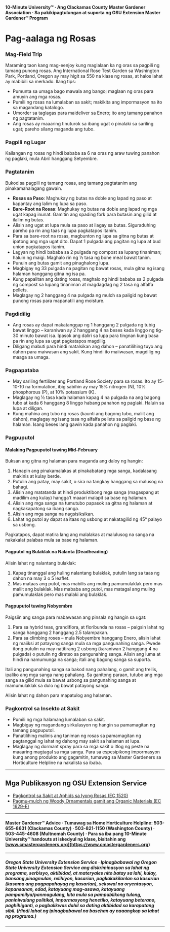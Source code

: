 #### 10-Minute University™ · Ang Clackamas County Master Gardener Association · Sa pakikipagtulungan at suporta ng OSU Extension Master Gardener™ Program

# Pag-aalaga ng Rosas

### Mag-Field Trip

Maraming taon kang mag-eenjoy kung maglalaan ka ng oras sa pagpili ng tamang punong rosas. Ang International Rose Test Garden sa Washington Park, Portland, Oregon ay may higit sa 550 na klase ng rosas, at halos lahat ay mabibili sa merkado. Ilang tips:

- Pumunta sa umaga bago mawala ang bango; maglaan ng oras para amuyin ang mga rosas.
- Pumili ng rosas na lumalaban sa sakit; makikita ang impormasyon na ito sa magandang katalogo.
- Umorder sa taglagas para maideliver sa Enero; ito ang tamang panahon ng pagtatanim.
- Ang rosas ay maaaring tinuturok sa ibang ugat o pinalaki sa sariling ugat; pareho silang maganda ang tubo.

### Pagpili ng Lugar

Kailangan ng rosas ng hindi bababa sa 6 na oras ng araw tuwing panahon ng paglaki, mula Abril hanggang Setyembre.

### Pagtatanim

Bukod sa pagpili ng tamang rosas, ang tamang pagtatanim ang pinakamahalagang gawain.

- **Rosas sa Paso**: Maghukay ng butas na doble ang lapad ng paso at kapantay ang lalim ng lupa sa paso.
- **Bare-Root na Rosas**: Maghukay ng butas na doble ang lapad ng mga ugat kapag inunat. Gamitin ang spading fork para butasin ang gilid at ilalim ng butas.
- Alisin ang ugat at lupa mula sa paso at ilagay sa butas. Siguraduhing pareho pa rin ang taas ng lupa pagkatapos itanim.
- Para sa bare-root na rosas, magbunton ng lupa sa gitna ng butas at ipatong ang mga ugat dito. Dapat 1 pulgada ang pagitan ng lupa at bud union pagkatapos itanim.
- Lagyan ng hindi bababa sa 2 pulgada ng compost sa lupang tinaniman; haluin ng maigi. Maghalo rin ng ½ tasa ng bone meal bawat tanim.
- Punuin ang butas gamit ang pinaghalong lupa.
- Magbigay ng 33 pulgada na pagitan ng bawat rosas, mula gitna ng isang halaman hanggang gitna ng isa pa.
- Kung papalitan ang dating rosas, maghalo ng hindi bababa sa 2 pulgada ng compost sa lupang tinaniman at magdagdag ng 2 tasa ng alfalfa pellets.
- Maglagay ng 2 hanggang 4 na pulgada ng mulch sa paligid ng bawat punong rosas para mapanatili ang moisture.

### Pagdidilig

- Ang rosas ay dapat makatanggap ng 1 hanggang 2 pulgada ng tubig bawat linggo – karaniwan ay 2 hanggang 4 na beses kada linggo ng tig-30 minuto bawat isa. Ipasok ang daliri sa lupa para tingnan kung basa pa rin ang lupa sa ugat pagkatapos magdilig.
- Diligang mabuti para hindi matalsikan ang dahon – panatilihing tuyo ang dahon para maiwasan ang sakit. Kung hindi ito maiiwasan, magdilig ng maaga sa umaga.

### Pagpapataba

- May sariling fertilizer ang Portland Rose Society para sa rosas. Ito ay 15-10-10 na formulation, ibig sabihin ay may 15% nitrogen (N), 10% phosphorous (P), at 10% potassium (K).
- Maglagay ng ½ tasa kada halaman kapag 4 na pulgada na ang bagong tubo at kada 6 hanggang 8 linggo habang panahon ng paglaki. Haluin sa lupa at diligan.
- Kung mahina ang tubo ng rosas (kaunti ang bagong tubo, maliit ang dahon), maglagay ng isang tasa ng alfalfa pellets sa paligid ng base ng halaman. Isang beses lang gawin kada panahon ng paglaki.

### Pagpuputol

#### Malaking Pagpuputol tuwing Mid-February

Buksan ang gitna ng halaman para maganda ang daloy ng hangin:

1. Hanapin ang pinakamalakas at pinakabatang mga sanga, kadalasang makinis at kulay berde.
2. Putulin ang patay, may sakit, o sira na tangkay hanggang sa malusog na bahagi.
3. Alisin ang matatanda at hindi produktibong mga sanga (magaspang at madilim ang kulay) hangga’t maaari malapit sa base ng halaman.
4. Alisin ang mga sanga na tumutubo papasok sa gitna ng halaman at nagkakapatong sa ibang sanga.
5. Alisin ang mga sanga na nagsisiksikan.
6. Lahat ng putol ay dapat sa itaas ng usbong at nakatagilid ng 45° palayo sa usbong.

Pagkatapos, dapat matira lang ang malalakas at malulusog na sanga na nakakalat palabas mula sa base ng halaman.

#### Pagputol ng Bulaklak na Nalanta (Deadheading)

Alisin lahat ng nalantang bulaklak:

1. Kapag tinanggal ang huling nalantang bulaklak, putulin lang sa taas ng dahon na may 3 o 5 leaflet.
2. Mas mataas ang putol, mas mabilis ang muling pamumulaklak pero mas maliit ang bulaklak. Mas mababa ang putol, mas matagal ang muling pamumulaklak pero mas malaki ang bulaklak.

#### Pagpuputol tuwing Nobyembre

Paigsiin ang sanga para mabawasan ang pinsala ng hangin sa ugat:

1. Para sa hybrid teas, grandiflora, at floribunda na rosas – paigsin lahat ng sanga hanggang 2 hanggang 2.5 talampakan.
2. Para sa climbing roses – mula Nobyembre hanggang Enero, alisin lahat ng maiiksi at patayong sanga mula sa mga pangunahing sanga. Pwede itong putulin na may natitirang 2 usbong (karaniwan 2 hanggang 4 na pulgada) o putulin ng diretso sa pangunahing sanga. Alisin ang luma at hindi na namumunga na sanga; itali ang bagong sanga sa suporta.

Itali ang pangunahing sanga sa bakod nang pahalang, o gamit ang trellis, ipaliko ang mga sanga nang pahalang. Sa ganitong paraan, tutubo ang mga sanga sa gilid mula sa bawat usbong sa pangunahing sanga at mamumulaklak sa dulo ng bawat patayong sanga.

Alisin lahat ng dahon para mapatulog ang halaman.

### Pagkontrol sa Insekto at Sakit

- Pumili ng mga halamang lumalaban sa sakit.
- Magbigay ng magandang sirkulasyon ng hangin sa pamamagitan ng tamang pagpuputol.
- Panatilihing malinis ang taniman ng rosas sa pamamagitan ng pagtanggal ng lahat ng dahong may sakit sa halaman at lupa.
- Maglagay ng dormant spray para sa mga sakit o itlog ng peste na maaaring magtagal sa mga sanga. Para sa espesipikong impormasyon kung anong produkto ang gagamitin, tumawag sa Master Gardeners sa Horticulture Helpline na nakalista sa ibaba.

---

## Mga Publikasyon ng OSU Extension Service

- [Pagkontrol sa Sakit at Aphids sa Iyong Rosas (EC 1520)](https://catalog.extension.oregonstate.edu/ec1520)
- [Pagmu-mulch ng Woody Ornamentals gamit ang Organic Materials (EC 1629-E)](https://catalog.extension.oregonstate.edu/ec1629-e)

---

#### Master Gardener™ Advice · Tumawag sa Home Horticulture Helpline: 503-655-8631 (Clackamas County) · 503-821-1150 (Washington County) · 503-445-4608 (Multnomah County) · Para sa iba pang 10-Minute University™ handouts at iskedyul ng klase, bisitahin ang [www.cmastergardeners.org](https://www.cmastergardeners.org)

---

##### Oregon State University Extension Service · Ipinagbabawal ng Oregon State University Extension Service ang diskriminasyon sa lahat ng programa, serbisyo, aktibidad, at materyales nito batay sa lahi, kulay, bansang pinagmulan, relihiyon, kasarian, pagkakakilanlan sa kasarian (kasama ang pagpapahayag ng kasarian), sekswal na oryentasyon, kapansanan, edad, katayuang mag-asawa, katayuang pampamilya/panmagulang, kita mula sa pampublikong tulong, paniniwalang politikal, impormasyong henetiko, katayuang beterano, paghihiganti, o pagbalikwas dahil sa dating aktibidad sa karapatang sibil. (Hindi lahat ng ipinagbabawal na basehan ay naaangkop sa lahat ng programa.)
---